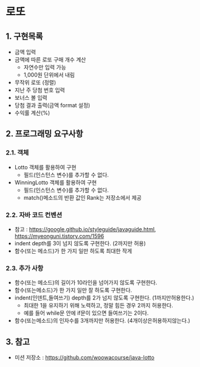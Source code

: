 # 로또

## 1. 구현목록
- 금액 입력
- 금액에 따른 로또 구매 개수 계산
  - 자연수만 입력 가능
  - 1,000원 단위에서 내림
- 무작위 로또 (정렬)
- 지난 주 당첨 번호 입력
- 보너스 볼 입력
- 당첨 결과 출력(금액 format 설정)
- 수익률 계산(%)

## 2. 프로그래밍 요구사항
### 2.1. 객체
- Lotto 객체를 활용하여 구현
  - 필드(인스턴스 변수)를 추가할 수 없다.
- WinningLotto 객체를 활용하여 구현
  - 필드(인스턴스 변수)를 추가할 수 없다.
  - match()메소드의 반환 값인 Rank는 저장소에서 제공

### 2.2. 자바 코드 컨벤션
- 참고 : https://google.github.io/styleguide/javaguide.html, https://myeonguni.tistory.com/1596
- indent depth를 3이 넘지 않도록 구현한다. (2까지만 허용)
- 함수(또는 메소드)가 한 가지 일만 하도록 최대한 작게

### 2.3. 추가 사항
- 함수(또는 메소드)의 길이가 10라인을 넘어가지 않도록 구현한다.
- 함수(또는메소드)가 한 가지 일만 잘 하도록 구현한다.
- indent(인덴트,들여쓰기) depth를 2가 넘지 않도록 구현한다. (1까지만허용한다.)
  - 최대한 1을 유지하기 위해 노력하고, 정말 힘든 경우 2까지 허용한다.
  - 예를 들어 while문 안에 if문이 있으면 들여쓰기는 2이다.
- 함수(또는메소드)의 인자수를 3개까지만 허용한다. (4개이상은허용하지않는다.)

## 3. 참고
- 미션 저장소 : https://github.com/woowacourse/java-lotto
